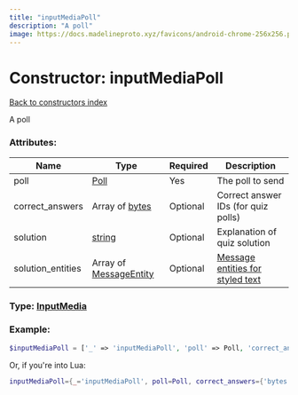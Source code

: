 ```yaml
---
title: "inputMediaPoll"
description: "A poll"
image: https://docs.madelineproto.xyz/favicons/android-chrome-256x256.png
---
```

# Constructor: inputMediaPoll  
[Back to constructors index](index.md)



A poll

### Attributes:

| Name     |    Type       | Required | Description |
|----------|---------------|----------|-------------|
|poll|[Poll](../types/Poll.md) | Yes|The poll to send|
|correct\_answers|Array of [bytes](../types/bytes.md) | Optional|Correct answer IDs (for quiz polls)|
|solution|[string](../types/string.md) | Optional|Explanation of quiz solution|
|solution\_entities|Array of [MessageEntity](../types/MessageEntity.md) | Optional|[Message entities for styled text](https://core.telegram.org/api/entities)|



### Type: [InputMedia](../types/InputMedia.md)


### Example:

```php
$inputMediaPoll = ['_' => 'inputMediaPoll', 'poll' => Poll, 'correct_answers' => ['bytes', 'bytes'], 'solution' => 'string', 'solution_entities' => [MessageEntity, MessageEntity]];
```  


Or, if you're into Lua:

```lua
inputMediaPoll={_='inputMediaPoll', poll=Poll, correct_answers={'bytes'}, solution='string', solution_entities={MessageEntity}}

```


